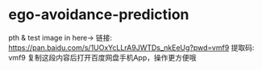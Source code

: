 # ego-avoidance-prediction


pth & test image in here-> 链接: https://pan.baidu.com/s/1UOxYcLLrA9JWTDs_nkEeUg?pwd=vmf9 提取码: vmf9 复制这段内容后打开百度网盘手机App，操作更方便哦
